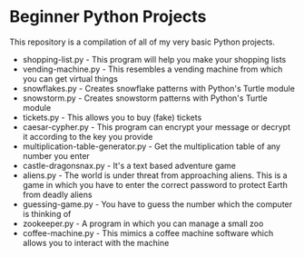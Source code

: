 # Beginner Python Projects
This repository is a compilation of all of my very basic Python projects.

- shopping-list.py - This program will help you make your shopping lists
- vending-machine.py - This resembles a vending machine from which you can get virtual things
- snowflakes.py - Creates snowflake patterns with Python's Turtle module
- snowstorm.py - Creates snowstorm patterns with Python's Turtle module
- tickets.py - This allows you to buy (fake) tickets
- caesar-cypher.py - This program can encrypt your message or decrypt it according to the key you provide
- multiplication-table-generator.py - Get the multiplication table of any number you enter
- castle-dragonsnax.py - It's a text based adventure game
- aliens.py - The world is under threat from approaching aliens. This is a game in which you have to enter the correct password to protect Earth from deadly aliens
- guessing-game.py - You have to guess the number which the computer is thinking of
- zookeeper.py - A program in which you can manage a small zoo
- coffee-machine.py - This mimics a coffee machine software which allows you to interact with the machine
